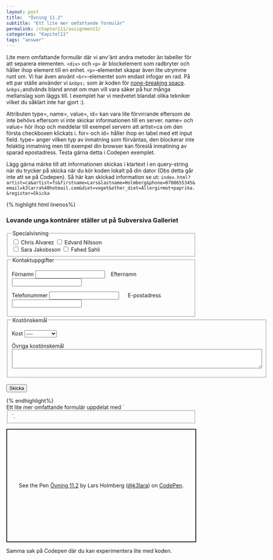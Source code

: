 ```yaml
---
layout: post
title:  "Övning 11.2"
subtitle: "Ett lite mer omfattande formulär"
permalink: /chapter111/assignment2/
categories: "Kapitel11"
tags: "answer"
---
```

Lite mern omfattande formulär där vi anv'änt andra metoder än tabeller för att separera elementen. `<div>` och `<p>` är blockelement som radbryter och håller ihop element till en enhet. `<p>`-elementet skapar även lite utrymme runt om. Vi har även använt `<br>`-elementet som endast infogar en rad. På ett par ställe använder vi `&nbps;` som är koden för <a href="https://en.wikipedia.org/wiki/Non-breaking_space" target="_blank">none-breaking space</a>. `&nbps;`andvänds bland annat om man vill vara säker på hur många mellanslag som läggs till. I exemplet har vi medvetet blandat olika tekniker vilket du såklart inte har gjort :).

Attributen type=, name=, value=, id= kan vara lite förvirrande eftersom de inte behövs eftersom vi inte skickar informationen till en server. name= och value= hör ihop och meddelar till exempel servern att artist=ca om den första checkboxen klickats i. for= och id= håller ihop en label med ett input field. type= anger vilken typ av inmatning som förväntas, den blockerar inte felaktig inmatning men till exempel din browser kan föreslå inmatining av sparad epostadress. Testa gärna detta i Codepen exemplet.

Lägg gärna märke till att informationen skickas i klartext i en query-string när du trycker på skicka när du kör koden lokalt på din dator (Obs detta går inte att se på Codepen). Så här kan skickad information se ut:
 `index.html?artist=ca&artist=fs&firstname=Lars&lastname=Holmberg&phone=0708655345&email=k3larra%40hotmail.com&diet=veget&other_diet=Allergi+mot+paprika.&register=Skicka`  

{% highlight html linenos%}
<!DOCTYPE html>
<html lang="sv">
  <head>
    <meta charset="utf-8">
    <meta name="description" content="Beskrivning">
    <meta name="author" content="Montathar Faraon">
    <title>Template</title>
  </head>
  <body>
    <h3>Lovande unga kontnärer ställer ut på Subversiva Galleriet</h3>
    <form method="get">
      <fieldset>
        <legend>Specialvisning</legend>
        <div>
          <input type="checkbox" name="artist" value="ca" id="ca">
          <label for="ca">Chris Alvarez
          </label >
          <input type="checkbox" name="artist" value="en" id="en">
          <label for="en">Edvard Nilsson</label >
        </div>
        <div>
          <input type="checkbox" name="artist" value="sj" id="sj">
          <label for="sj">Sara Jakobsson</label >
          <input type="checkbox" name="artist" value="fs" id="fs">
          <label for="fs">Fahed Sahli</label >
        </div>
      </fieldset>
      <fieldset>
        <legend>Kontaktuppgifter</legend>
        <p>
          <label for="firstname">Förnamn</label>
          <input id="firstname" name="firstname" type="text">
          &nbsp;&nbsp;
          <label for="lastname">Efternamn</label>
          <input id="lastname" name="lastname" type="text">
        </p>
        <p>
          <label for="phone">Telefonummer</label>
          <input id="phone" name="phone" type="tel">
          &nbsp;&nbsp;&nbsp;&nbsp;
          <label for="email">E-postadress</label>
          <input id="email" name="email" type="email">
        </p>
      </fieldset>
      <fieldset>
        <legend>Kostönskemål</legend>
        <p>
          <label for="diet">Kost</label >
          <select id="diet" name="diet">
            <option value="no">----</option >
            <option value="veget">Vegetarian</option >
            <option value="vegan">Vegansk</option>
          </select>
        </p>
        <p>
          <label for="other_diet">Övriga kostönskemål</label>
          <br>
          <textarea id="other_diet" rows="3" cols="80" name="other_diet"></textarea >
        </p>
      </fieldset>
      <br>
      <input type="submit" name="register" value="Skicka">
    </form>
  </html>
{% endhighlight%}
<figcaption>Ett lite mer omfattande formulär uppdelat med `<fieldset>`.</figcaption>

  <p class="codepen" data-height="300" data-theme-id="28514" data-default-tab="html,result" data-user="k3lara" data-slug-hash="jOPwmZo" style="height: 300px; box-sizing: border-box; display: flex; align-items: center; justify-content: center; border: 2px solid; margin: 1em 0; padding: 1em;" data-pen-title="Övning 11.2">
    <span>See the Pen <a href="https://codepen.io/k3lara/pen/jOPwmZo">
    Övning 11.2</a> by Lars Holmberg (<a href="https://codepen.io/k3lara">@k3lara</a>)
    on <a href="https://codepen.io">CodePen</a>.</span>
  </p>
  <script async src="https://static.codepen.io/assets/embed/ei.js"></script>
  <figcaption>Samma sak på Codepen där du kan experimentera lite med koden.</figcaption>
